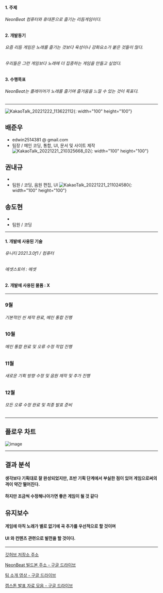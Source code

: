 #### 1. 주제
###### NeonBeat 컴퓨터와 휴대폰으로 즐기는 리듬게임이다.

#### 2. 개발동기
###### 요즘 리듬 게임은 노래를 즐기는 것보다 육성이나 강화요소가 붙은 것들이 많다.
###### 우리들은 그런 게임보다 노래에 더 집중하는 게임을 만들고 싶었다.

#### 3. 수행목표
###### NeonBeat는 플레이어가 노래를 즐기며 즐거움을 느낄 수 있는 것이 목표다.

---
![KakaoTalk_20221222_113622112](https://user-images.githubusercontent.com/121466139/209597164-f7a5be6b-5306-4231-b21c-ddbae88e84d1.jpg){: width="100" height="100"}
## 배준우

  - edwin2514381 @ gmail.com
  - 팀장 / 메인 코딩, 통합, UI, 문서 및 사이트 제작
![KakaoTalk_20221221_210325668_02](https://user-images.githubusercontent.com/121466139/209597171-5431ab9d-0dec-4008-8be3-f79ce26a8d62.jpg){: width="100" height="100"}
## 권내규

  - 
  - 팀원 / 코딩, 음원 편집, UI
![KakaoTalk_20221221_211024580](https://user-images.githubusercontent.com/121466139/209597176-d098916a-0947-4250-ab9c-cb3a504d6507.jpg){: width="100" height="100"}
## 송도현

  - 
  - 팀원 / 코딩
  
---

#### 1. 개발에 사용된 기술
###### 유니티 2021.3.0f1 / 컴퓨터
###### 에셋스토어 : 에셋

#### 2. 개발에 사용된 물품 : X

---

### 9월
###### 기본적인 씬 제작 완료, 메인 통합 진행

### 10월
###### 메인 통합 완료 및 오류 수정 작업 진행

### 11월
###### 새로운 기획 방향 수정 및 음원 제작 및 추가 진행

### 12월
###### 모든 오류 수정 완료 및 최종 발표 준비

---

## 플로우 차트

![image](https://user-images.githubusercontent.com/121466139/209595790-334de703-07e3-42e2-90f6-2fc9ac8cc619.png)

---

## 결과 분석
#### 생각보다 기획대로 잘 완성되었지만, 초반 기획 단계에서 부실한 점이 있어 게임으로써의 격이 약간 떨어진다.
#### 하지만 조금씩 수정해나아가면 좋은 게임이 될 것 같다

## 유지보수
#### 게임에 아직 노래가 별로 없기에 곡 추가를 우선적으로 할 것이며
#### UI 와 컨텐츠 관련으로 발전을 할 것이다.

---

[깃허브 저장소 주소](https://github.com/IndexUnderTheBad/GBSW_NeonBeat)

[NeonBeat 빌드본 주소 - 구글 드라이브](https://drive.google.com/drive/folders/1e0RoS5nCYS7aq-Y6Q9-NWPHJXc6iFqGP)

[팀 소개 영상 - 구글 드라이브](https://drive.google.com/drive/folders/1VHkuzD8B8mzFreuf2bLjA9c63MTJjsD-)

[캡스톤 발표 자료 모음 - 구글 드라이브](https://drive.google.com/drive/folders/1z9V30kKYF8uVxEF2bLaHZVrlpkWJBVnE)
